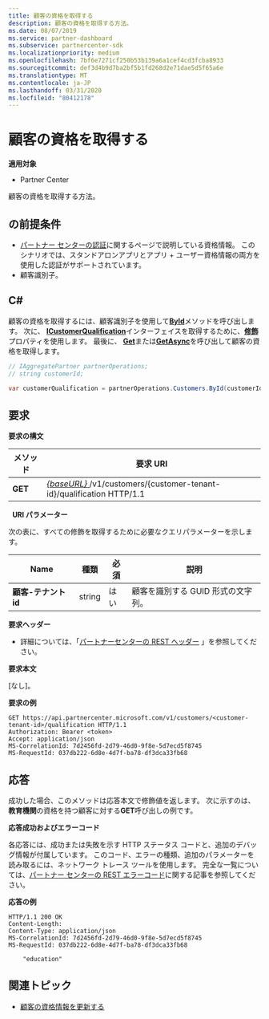 ```yaml
---
title: 顧客の資格を取得する
description: 顧客の資格を取得する方法。
ms.date: 08/07/2019
ms.service: partner-dashboard
ms.subservice: partnercenter-sdk
ms.localizationpriority: medium
ms.openlocfilehash: 7bf6e7271cf250b53b139a6a1cef4cd3fcba8933
ms.sourcegitcommit: def3d4b9d7ba2bf5b1fd268d2e71dae5d5f65a6e
ms.translationtype: MT
ms.contentlocale: ja-JP
ms.lasthandoff: 03/31/2020
ms.locfileid: "80412178"
---
```

# <a name="get-a-customers-qualification"></a>顧客の資格を取得する

**適用対象**

- Partner Center

顧客の資格を取得する方法。


## <a name="span-idprerequisitesspan-idprerequisitesspan-idprerequisitesprerequisites"></a><span id="Prerequisites"/><span id="prerequisites"/><span id="PREREQUISITES"/>の前提条件

- [パートナー センターの認証](partner-center-authentication.md)に関するページで説明している資格情報。 このシナリオでは、スタンドアロンアプリとアプリ + ユーザー資格情報の両方を使用した認証がサポートされています。
- 顧客識別子。


## <a name="span-idc_span-idc_c"></a><span id="C_"/><span id="c_"/>C#

顧客の資格を取得するには、顧客識別子を使用して[**ById**](https://docs.microsoft.com/dotnet/api/microsoft.store.partnercenter.customers.icustomercollection.byid)メソッドを呼び出します。 次に、 [**ICustomerQualification**](https://docs.microsoft.com/dotnet/api/microsoft.store.partnercenter.qualification.icustomerqualification)インターフェイスを取得するために、[**修飾**](https://docs.microsoft.com/dotnet/api/microsoft.store.partnercenter.customers.icustomer.qualification)プロパティを使用します。 最後に、 [**Get**](https://docs.microsoft.com/dotnet/api/microsoft.store.partnercenter.subscriptions.isubscriptioncollection.get)または[**GetAsync**](https://docs.microsoft.com/dotnet/api/microsoft.store.partnercenter.subscriptions.isubscriptioncollection.getasync)を呼び出して顧客の資格を取得します。

``` csharp
// IAggregatePartner partnerOperations;
// string customerId;

var customerQualification = partnerOperations.Customers.ById(customerId).Qualification.Get();
```


## <a name="span-idrequestspan-idrequestspan-idrequestrequest"></a><span id="Request"/><span id="request"/><span id="REQUEST"/>要求

**要求の構文**

| メソッド  | 要求 URI                                                                                          |
|---------|------------------------------------------------------------------------------------------------------|
| **GET** | [ *{baseURL}* ](partner-center-rest-urls.md)/v1/customers/{customer-tenant-id}/qualification HTTP/1.1 |

 
**URI パラメーター**

次の表に、すべての修飾を取得するために必要なクエリパラメーターを示します。

| Name               | 種類   | 必須 | 説明                                           |
|--------------------|--------|----------|-------------------------------------------------------|
| **顧客-テナント id** | string | はい      | 顧客を識別する GUID 形式の文字列。 |

**要求ヘッダー**

- 詳細については、「[パートナーセンターの REST ヘッダー](headers.md) 」を参照してください。

**要求本文**

[なし]。

**要求の例**

```http
GET https://api.partnercenter.microsoft.com/v1/customers/<customer-tenant-id>/qualification HTTP/1.1
Authorization: Bearer <token>
Accept: application/json
MS-CorrelationId: 7d2456fd-2d79-46d0-9f8e-5d7ecd5f8745
MS-RequestId: 037db222-6d8e-4d7f-ba78-df3dca33fb68
```


## <a name="span-idresponsespan-idresponsespan-idresponseresponse"></a><span id="Response"/><span id="response"/><span id="RESPONSE"/>応答

成功した場合、このメソッドは応答本文で修飾値を返します。  次に示すのは、**教育機関**の資格を持つ顧客に対する**GET**呼び出しの例です。

**応答成功およびエラーコード**

各応答には、成功または失敗を示す HTTP ステータス コードと、追加のデバッグ情報が付属しています。 このコード、エラーの種類、追加のパラメーターを読み取るには、ネットワーク トレース ツールを使用します。 完全な一覧については、[パートナー センターの REST エラーコード](error-codes.md)に関する記事を参照してください。

**応答の例**

```http
HTTP/1.1 200 OK
Content-Length: 
Content-Type: application/json
MS-CorrelationId: 7d2456fd-2d79-46d0-9f8e-5d7ecd5f8745
MS-RequestId: 037db222-6d8e-4d7f-ba78-df3dca33fb68

    "education"

```

## <a name="related-topics"></a>関連トピック
 - [顧客の資格情報を更新する](update-a-customer-s-qualification.md)


